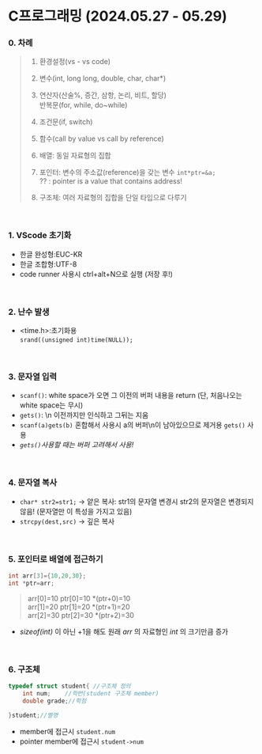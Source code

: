 # C프로그래밍 (2024.05.27 - 05.29)
### **0. 차례**
>1) 환경설정(vs - vs code)
>2) 변수(int, long long, double, char, char*)   
>3) 연산자(산술%, 증간, 삼항, 논리, 비트, 할당)   
    반복문(for, while, do~while)
>4) 조건문(if, switch)
>5) 함수(call by value vs call by reference)
>6) 배열: 동일 자료형의 집합
>7) 포인터: 변수의 주소값(reference)을 갖는 변수 `int*ptr=&a;`  
    ?? : pointer is a value that contains address!
>   
>9) 구조체: 여러 자료형의 집합을 단일 타입으로 다루기   
<br/>


### **1. VScode 초기화**
- 한글 완성형:EUC-KR
- 한글 조합형:UTF-8
- code runner 사용시 ctrl+alt+N으로 실행 (저장 후!)
<br/>

### **2. 난수 발생**
- <time.h>:초기화용   
 `srand((unsigned int)time(NULL));`
<br/>

### **3. 문자열 입력**
- `scanf()`: white space가 오면 그 이전의 버퍼 내용을 return 
    (단, 처음나오는 white space는 무시)
- `gets()`: \n 이전까지만 인식하고 그뒤는 지움
- `scanf(a)gets(b)` 혼합해서 사용시 a의 버퍼\n이 남아있으므로 제거용 `gets()` 사용
- _`gets()`사용할 때는 버퍼 고려해서 사용!_
 <br/> 

### **4. 문자열 복사**
- `char* str2=str1;`
-> 얕은 복사: str1의 문자열 변경시 str2의 문자열은 변경되지 않음! (문자열만 이 특성을 가지고 있음)
- `strcpy(dest,src)`
-> 깊은 복사
<br/>  

### **5. 포인터로 배열에 접근하기**   
```C
int arr[3]={10,20,30};
int *ptr=arr;
```  

 > arr[0]=10       ptr[0]=10       *(ptr+0)=10   
 > arr[1]=20       ptr[1]=20       *(ptr+1)=20   
 > arr[2]=30       ptr[2]=30       *(ptr+2)=30   

- *sizeof(int)* 이 아닌 +1을 해도 원래 *arr* 의 자료형인 *int* 의 크기만큼 증가
<br/>

### 6. 구조체

```C
typedef struct student{ //구조체 정의
    int num;    //학번(student 구조체 member)
    double grade;//학점

}student;//별명
```
- member에 접근시 `student.num`
- pointer member에 접근시 `student->num`
       
